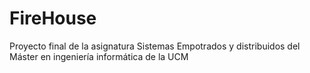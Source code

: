 # FireHouse

Proyecto final de la asignatura Sistemas Empotrados y distribuidos del Máster en ingeniería informática de la UCM
